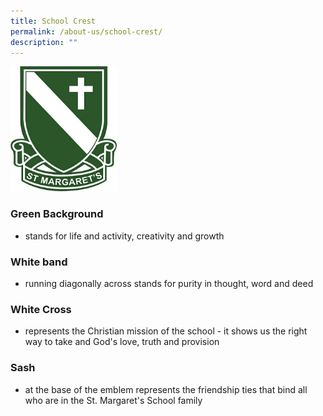 ```yaml
---
title: School Crest
permalink: /about-us/school-crest/
description: ""
---
```

<img src="/images/SMPS%20LOGO%20VECTOR_small.jpg" alt="" style="width:170px;height:200px;">

### Green Background

*   stands for life and activity, creativity and growth


### White band

*   running diagonally across stands for purity in thought, word and deed


### White Cross

*   represents the Christian mission of the school - it shows us the right way to take and God's love, truth and provision


### Sash

*   at the base of the emblem represents the friendship ties that bind all who are in the St. Margaret's School family